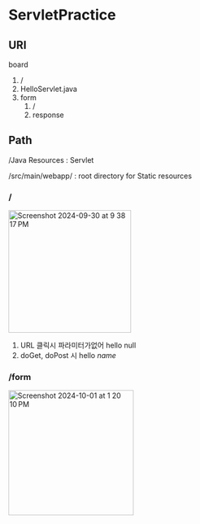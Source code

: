 # ServletPractice

## URI
board
1. /
2. HelloServlet.java
3. form
   1. /
   2. response  

## Path
/Java Resources : Servlet

/src/main/webapp/ : root directory for Static resources

### /
<img width="241" alt="Screenshot 2024-09-30 at 9 38 17 PM" src="https://github.com/user-attachments/assets/8c49685b-8f84-4662-8793-46978c12e2a7">

1. URL 클릭시 파라미터가없어 hello null
2. doGet, doPost 시 hello *name*

### /form
<img width="246" alt="Screenshot 2024-10-01 at 1 20 10 PM" src="https://github.com/user-attachments/assets/52ed6d35-2cbd-4546-bd71-c900c56e2b77">
